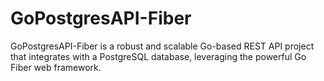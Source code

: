 # GoPostgresAPI-Fiber
GoPostgresAPI-Fiber is a robust and scalable Go-based REST API project that integrates with a PostgreSQL database, leveraging the powerful Go Fiber web framework.
